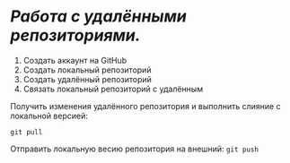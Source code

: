 # ***Работа с удалёнными репозиториями.***
1. Создать аккаунт на GitHub
2. Создать локальный репозиторий
3. Создать удалённый репозиторий
4. Связать локальный репозиторий с удалённым

Получить изменения удалённого репозитория и выполнить слияние с локальной версией:
```
git pull
```
Отправить локальную весию репозитория на внешний: `git push`
